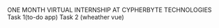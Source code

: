 ONE MONTH VIRTUAL INTERNSHIP AT CYPHERBYTE TECHNOLOGIES<br/>
Task 1(to-do app) 
Task 2 (wheather vue)
